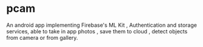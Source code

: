 # pcam
An android app implementing Firebase's ML Kit , Authentication and storage services, able to take in app photos , save them to cloud , detect objects from camera or from gallery.

